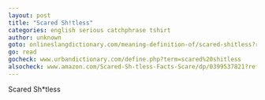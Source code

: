 ```yaml
---
layout: post
title: "Scared Sh!tless"
categories: english serious catchphrase tshirt
author: unknown
goto: onlineslangdictionary.com/meaning-definition-of/scared-shitless?ref=speak.junglestar.org
go: read
gocheck: www.urbandictionary.com/define.php?term=scared%20shitless
alsocheck: www.amazon.com/Scared-Sh-tless-Facts-Scare/dp/0399537821?ref=speak.junglestar.org
---
```

Scared Sh*tless
